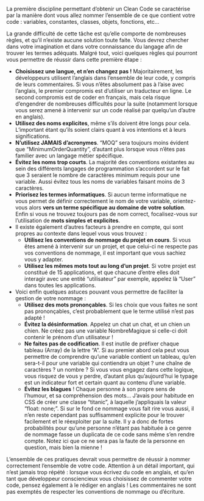 La première discipline permettant d’obtenir un Clean Code se caractérise par la manière dont vous allez nommer l’ensemble de ce que contient votre code : variables, constantes, classes, objets, fonctions, etc…

La grande difficulté de cette tâche est qu’elle comporte de nombreuses règles, et qu’il n’existe aucune solution toute faite. Vous devrez chercher dans votre imagination et dans votre connaissance du langage afin de trouver les termes adéquats. Malgré tout, voici quelques règles qui pourront vous permettre de réussir dans cette première étape : 

- **Choisissez une langue, et n’en changez pas !** Majoritairement, les développeurs utilisent l’anglais dans l’ensemble de leur code, y compris de leurs commentaires. Si vous n’êtes absolument pas à l’aise avec l’anglais, le premier compromis est d’utiliser un traducteur en ligne. Le second compromis est de coder en français, mais cela risque d’engendrer de nombreuses difficultés pour la suite (notamment lorsque vous serez amené à intervenir sur un code réalisé par quelqu’un d’autre en anglais).
- **Utilisez des noms explicites**, même s’ils doivent être longs pour cela. L’important étant qu’ils soient clairs quant à vos intentions et à leurs significations.
- **N’utilisez JAMAIS d’acronymes**. “MOQ” sera toujours moins évident que “MinimumOrderQuantity”, d’autant plus lorsque vous n’êtes pas familier avec un langage métier spécifique.
- **Évitez les noms trop courts**. La majorité des conventions existantes au sein des différents langages de programmation s’accordent sur le fait que 3 seraient le nombre de caractères minimum requis pour une variable. Aussi évitez tous les noms de variables faisant moins de 3 caractères.
- **Priorisez les termes informatiques**. Si aucun terme informatique ne vous permet de définir correctement le nom de votre variable, orientez-vous alors **vers un terme spécifique au domaine de votre solution**. Enfin si vous ne trouvez toujours pas de nom correct, focalisez-vous sur l’utilisation de **mots simples et explicites**.
- Il existe également d’autres facteurs à prendre en compte, qui sont propres au contexte dans lequel vous vous trouvez : 
    - **Utilisez les conventions de nommage du projet en cours**. Si vous êtes amené à intervenir sur un projet, et que celui-ci ne respecte pas vos conventions de nommage, il est important que vous sachiez vous y adapter.
    - **Utilisez les mêmes mots tout au long d’un projet**. Si votre projet est constitué de 15 applications, et que chacune d’entre elles doit interagir avec une entité “utilisateur” par exemple, appelez là “User” dans toutes les applications.
- Voici enfin quelques astuces pouvant vous permettre de faciliter la gestion de votre nommage : 
    - **Utilisez des mots prononçables**. Si les choix que vous faites ne sont pas prononçables, c’est probablement que le terme utilisé n’est pas adapté !
    - **Évitez la désinformation**. Appelez un chat un chat, et un chien un chien. Ne créez pas une variable NombreMagique si celle-ci doit contenir le prénom d’un utilisateur !
    - **Ne faites pas de codification**. Il est inutile de préfixer chaque tableau (Array) de la lettre “A”. Si au premier abord cela peut vous permettre de comprendre qu’une variable contient un tableau, qu’en sera-t-il pour une variable qui contiendra un objet ? une chaîne de caractères ? un nombre ? Si vous vous engagez dans cette logique, vous risquez de vous y perdre, d’autant plus qu’aujourd’hui le typage est un indicateur fort et certain quant au contenu d’une variable.
    - **Évitez les blagues** ! Chaque personne à son propre sens de l’humour, et sa compréhension des mots… J’avais pour habitude en CSS de créer une classe “titanic”, à laquelle j’appliquais la valeur “float: none;”. Si sur le fond ce nommage vous fait rire vous aussi, il n’en reste cependant pas suffisamment explicite pour le trouver facilement et le réexploiter par la suite. Il y a donc de fortes probabilités pour qu’une personne n’étant pas habituée à ce genre de nommage fasse un duplicata de ce code sans même s’en rendre compte. Notez ici que ce ne sera pas la faute de la personne en question, mais bien la  mienne !

L’ensemble de ces pratiques devrait vous permettre de réussir à nommer correctement l’ensemble de votre code. Attention à un détail important, qui n’est jamais trop répété : lorsque vous écrivez du code en anglais, et qu’en tant que développeur consciencieux vous choisissez de commenter votre code, pensez également à le rédiger en anglais ! Les commentaires ne sont pas exemptés de respecter les conventions de nommage ou d’écriture.